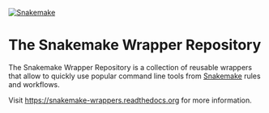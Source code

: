 [![Snakemake](https://img.shields.io/badge/snakemake-≥3.8.0-brightgreen.svg?style=flat-square)](https://bitbucket.org/johanneskoester/snakemake)

# The Snakemake Wrapper Repository

The Snakemake Wrapper Repository is a collection of reusable wrappers that allow to quickly use popular command line tools
from [Snakemake](https://bitbucket.org/johanneskoester/snakemake) rules and workflows.

Visit https://snakemake-wrappers.readthedocs.org for more information.